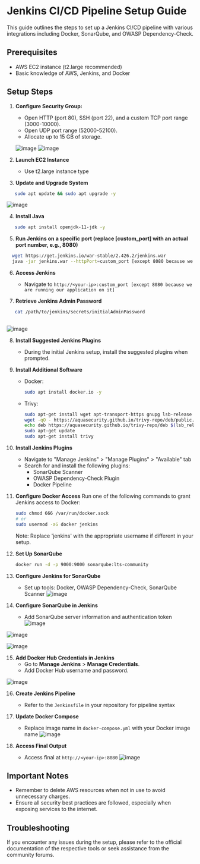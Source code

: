 
# Jenkins CI/CD Pipeline Setup Guide
This guide outlines the steps to set up a Jenkins CI/CD pipeline with various integrations including Docker, SonarQube, and OWASP Dependency-Check.

## Prerequisites
- AWS EC2 instance (t2.large recommended)
- Basic knowledge of AWS, Jenkins, and Docker

## Setup Steps
1. **Configure Security Group:**
   - Open HTTP (port 80), SSH (port 22), and a custom TCP port range (3000-10000).
   - Open UDP port range (52000-52100).
   - Allocate up to 15 GB of storage.
   
   ![image](https://github.com/user-attachments/assets/f346576b-5991-46ab-bb22-4eba68a43143)
   ![image](https://github.com/user-attachments/assets/9d468090-7aa8-4458-9503-c6e5202170a9)

  
2. **Launch EC2 Instance**
   - Use t2.large instance type

3. **Update and Upgrade System**
```bash
   sudo apt update && sudo apt upgrade -y
 ```
![image](https://github.com/user-attachments/assets/18c25b96-c05b-44ba-9d45-b9a2892b2807)


4. **Install Java**
```bash
   sudo apt install openjdk-11-jdk -y
```

5. **Run Jenkins on a specific port (replace [custom_port] with an actual port number, e.g., 8080)**
```bash
  wget https://get.jenkins.io/war-stable/2.426.2/jenkins.war
  java -jar jenkins.war --httpPort=custom_port [except 8080 because we are running our application on it]
```

6. **Access Jenkins**
   - Navigate to `http://<your-ip>:custom_port [except 8080 because we are running our application on it]`

7. **Retrieve Jenkins Admin Password**
```bash
   cat /path/to/jenkins/secrets/initialAdminPassword
  
```
![image](https://github.com/user-attachments/assets/918abd65-6f26-44ab-a439-301e95363fdf)

8. **Install Suggested Jenkins Plugins**
   - During the initial Jenkins setup, install the suggested plugins when prompted.

9. **Install Additional Software**
   - Docker:
     ```bash
     sudo apt install docker.io -y
     ```
   - Trivy:
     ```bash
     sudo apt-get install wget apt-transport-https gnupg lsb-release
     wget -qO - https://aquasecurity.github.io/trivy-repo/deb/public.key | sudo apt-key add -
     echo deb https://aquasecurity.github.io/trivy-repo/deb $(lsb_release -sc) main | sudo tee -a /etc/apt/sources.list.d/trivy.list
     sudo apt-get update
     sudo apt-get install trivy
     ```

10. **Install Jenkins Plugins**
    - Navigate to "Manage Jenkins" > "Manage Plugins" > "Available" tab
    - Search for and install the following plugins:
      - SonarQube Scanner
      - OWASP Dependency-Check Plugin
      - Docker Pipeline

11. **Configure Docker Access**
    Run one of the following commands to grant Jenkins access to Docker:
    ```bash
    sudo chmod 666 /var/run/docker.sock
    # or
    sudo usermod -aG docker jenkins
    ```
    Note: Replace 'jenkins' with the appropriate username if different in your setup.

12. **Set Up SonarQube**
    ```bash
    docker run -d -p 9000:9000 sonarqube:lts-community
    ```

13. **Configure Jenkins for SonarQube**
    - Set up tools: Docker, OWASP Dependency-Check, SonarQube Scanner
  ![image](https://github.com/user-attachments/assets/e88df442-fd68-46fc-a1f1-043a4fb13aa6)

14. **Configure SonarQube in Jenkins**
    - Add SonarQube server information and authentication token
  ![image](https://github.com/user-attachments/assets/7ae0b78f-e6a7-46f9-8907-6e049087c574)

  ![image](https://github.com/user-attachments/assets/08194712-e8b4-4d0c-8b22-ed3998b2483c)

  ![image](https://github.com/user-attachments/assets/5cb1e06e-b212-4ff6-be89-3d3b64c12096)

15. **Add Docker Hub Credentials in Jenkins**
     - Go to **Manage Jenkins** > **Manage Credentials**.
     - Add Docker Hub username and password.

  ![image](https://github.com/user-attachments/assets/b75e617f-3b7a-4d0b-b773-f382b3c3ab08)

16. **Create Jenkins Pipeline**
    - Refer to the `Jenkinsfile` in your repository for pipeline syntax

17. **Update Docker Compose**
    - Replace image name in `docker-compose.yml` with your Docker image name
  ![image](https://github.com/user-attachments/assets/609ea3dc-64a1-421b-835e-7bc5dc2a4e44)

18. **Access Final Output**
    - Access final at `http://<your-ip>:8080`
  ![image](https://github.com/user-attachments/assets/fe1f821a-95d2-4377-bca1-c221cb15af4f)

## Important Notes

- Remember to delete AWS resources when not in use to avoid unnecessary charges.
- Ensure all security best practices are followed, especially when exposing services to the internet.

## Troubleshooting

If you encounter any issues during the setup, please refer to the official documentation of the respective tools or seek assistance from the community forums.

```

